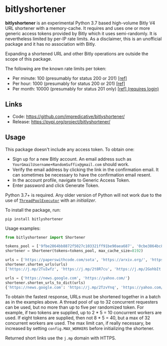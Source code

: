 # bitlyshortener
**bitlyshortener** is an experimental Python 3.7 based high-volume Bitly V4 URL shortener with a memory-cache.
It requires and uses one or more generic access tokens provided by Bitly which it uses semi-randomly.
It is nevertheless limited by per-IP rate limits.
As a disclaimer, this is an unofficial package and it has no association with Bitly.

Expanding a shortened URL and other Bitly operations are outside the scope of this package.

The following are the known rate limits per token:
* Per minute: 100 (presumably for status 200 or 201) [[ref]](https://dev.bitly.com/v4/#section/Rate-Limiting)
* Per hour: 1000 (presumably for status 200 or 201) [[ref]](https://dev.bitly.com/v4/#section/Rate-Limiting) 
* Per month: 10000 (presumably for status 201 only) [[ref] (requires login)](https://app.bitly.com/organization/1/detail)

## Links
* Code: https://github.com/impredicative/bitlyshortener/
* Release: https://pypi.org/project/bitlyshortener/

## Usage
This package doesn't include any access token. To obtain one:
* Sign up for a new Bitly account.
An email address such as `YourGmailUsername+RandomSuffix@gmail.com` should work.
* Verify the email address by clicking the link in the confirmation email.
It can sometimes be necessary to have the confirmation email resent.
* In the account profile, navigate to Generic Access Token.
* Enter password and click Generate Token.

Python 3.7+ is required.
Any older version of Python will not work due to the use of 
[`ThreadPoolExecutor`](https://docs.python.org/3/library/concurrent.futures.html#concurrent.futures.ThreadPoolExecutor)
with an *initializer*.

To install the package, run:

    pip install bitlyshortener

Usage examples:
```python
from bitlyshortener import Shortener

tokens_pool = ['9fbe2864bb8872f5027c103321ff91be90aea687', '0cbe3864bc8872f5027c103321ff91be30aea787']
shortener = Shortener(tokens=tokens_pool, max_cache_size=8192)

urls = ['https://paperswithcode.com/sota', 'https://arxiv.org/', 'https://arxiv.org/list/cs.LG/recent']
shortener.shorten_urls(urls)
['https://j.mp/2TuIwfz', 'https://j.mp/2t8R7cu', 'https://j.mp/2GohbIt']

urls = {'https://news.google.com', 'https://yahoo.com/'}
shortener.shorten_urls_to_dict(urls)
{'https://news.google.com': 'https://j.mp/2TzvYnq', 'https://yahoo.com/': 'https://j.mp/2TCihE4'}
```

To obtain the fastest response, URLs must be shortened together in a batch as in the examples above.
A thread pool of up to 32 concurrent requesters can be used, but no more than up to five per randomized token.
For example, if two tokens are supplied, up to 2 * 5 = 10 concurrent workers are used.
If eight tokens are supplied, then not 8 * 5 = 40, but a max of 32 concurrent workers are used.
The max limit can, if really necessary, be increased by setting `config.MAX_WORKERS` before initializing the shortener.

Returned short links use the `j.mp` domain with HTTPS.
